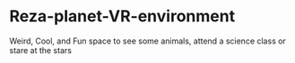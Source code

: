 # Reza-planet-VR-environment
Weird, Cool, and Fun space to see some animals, attend a science class or stare at the stars

